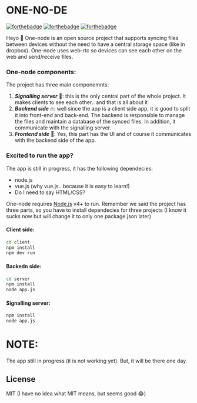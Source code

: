 # ONE-NO-DE
[![forthebadge](https://forthebadge.com/images/badges/uses-js.svg)](https://forthebadge.com) [![forthebadge](https://forthebadge.com/images/badges/made-with-vue.svg)](https://forthebadge.com) [![forthebadge](https://forthebadge.com/images/badges/built-with-love.svg)](https://forthebadge.com)

Heyo 👋 
One-node is an open source project that supports syncing files between devices without the need to have a central storage space (like in dropbox). One-node uses web-rtc so devices can see each other on the web and send/receive files. 


### One-node components:
The project has three main componemnts: 
1. ***Signalling server*** 🤖: this is the only central part of the whole project. It makes clients to see each other.. and that is all about it
2. ***Backend side*** 🔥: well since the app is a client side app, it is good to split it into front-end and back-end. The backend is responsible to manage the files and maintain a database of the synced files. In addition, it communicate with the signalling server.
3. ***Frontend side*** 🐥: Yes, this part has the UI and of course it communicates with the backend side of the app.

### Excited to run the app?
The app is still in progress, it has the following dependecies:
* node.js 
* vue.js (why vue.js.. because it is easy to learn!)
* Do I need to say HTML/CSS?

One-node requires [Node.js](https://nodejs.org/) v4+ to run. Remember we said the project has three parts, so you have to install dependecies for three projects (I know it sucks now but will change it to only one package.json later)

#### Client side: 
```sh
cd client
npm install
npm dev run
```
#### Backedn side: 
```sh
cd server
npm install
node app.js
```
#### Signalling server:
```sh
npm install
node app.js
```

# NOTE:
The app still in progress (it is not working yet). But, it will be there one day. 

License
----

MIT (I have no idea what MIT means, but seems good 😂)

